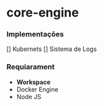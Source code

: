 # core-engine

### Implementações
[] Kubernets
[] Sistema de Logs

### Requiarament
- **Workspace**
- Docker Engine
- Node JS
